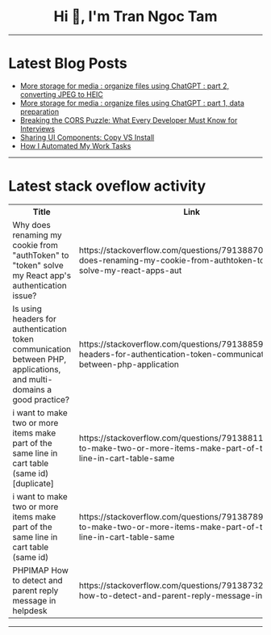 <h1 align="center">Hi 👋, I'm Tran Ngoc Tam</h1>

---

# Latest Blog Posts 
<!-- BLOG-POST-LIST:START -->
- [More storage for media : organize files using ChatGPT : part 2, converting JPEG to HEIC](https://dev.to/hexfloor/more-storage-for-media-organize-files-using-chatgpt-part-2-converting-jpeg-to-heic-1bbi)
- [More storage for media : organize files using ChatGPT : part 1, data preparation](https://dev.to/hexfloor/more-storage-for-media-organize-files-using-chatgpt-part-1-data-preparation-2p6c)
- [Breaking the CORS Puzzle: What Every Developer Must Know for Interviews](https://dev.to/adithya_a_508b89c3885ee40/breaking-the-cors-puzzle-what-every-developer-must-know-for-interviews-45fe)
- [Sharing UI Components: Copy VS Install](https://dev.to/giteden/sharing-ui-components-copy-vs-install-4mii)
- [How I Automated My Work Tasks](https://dev.to/techelopment/how-i-automated-my-work-tasks-3lek)
<!-- BLOG-POST-LIST:END -->

---

# Latest stack oveflow activity
<table>
  <tr><th>Title</th><th>Link</th></tr>
  <!-- STACKOVERFLOW:START --><tr><td>Why does renaming my cookie from &quot;authToken&quot; to &quot;token&quot; solve my React app&#39;s authentication issue?</td><td>https://stackoverflow.com/questions/79138870/why-does-renaming-my-cookie-from-authtoken-to-token-solve-my-react-apps-aut</td></tr><tr><td>Is using headers for authentication token communication between PHP, applications, and multi-domains a good practice?</td><td>https://stackoverflow.com/questions/79138859/is-using-headers-for-authentication-token-communication-between-php-application</td></tr><tr><td>i want to make two or more items make part of the same line in cart table &lpar;same id&rpar; [duplicate]</td><td>https://stackoverflow.com/questions/79138811/i-want-to-make-two-or-more-items-make-part-of-the-same-line-in-cart-table-same</td></tr><tr><td>i want to make two or more items make part of the same line in cart table &lpar;same id&rpar;</td><td>https://stackoverflow.com/questions/79138789/i-want-to-make-two-or-more-items-make-part-of-the-same-line-in-cart-table-same</td></tr><tr><td>PHPIMAP How to detect and parent reply message in helpdesk</td><td>https://stackoverflow.com/questions/79138732/phpimap-how-to-detect-and-parent-reply-message-in-helpdesk</td></tr><!-- STACKOVERFLOW:END -->
</table>

---


